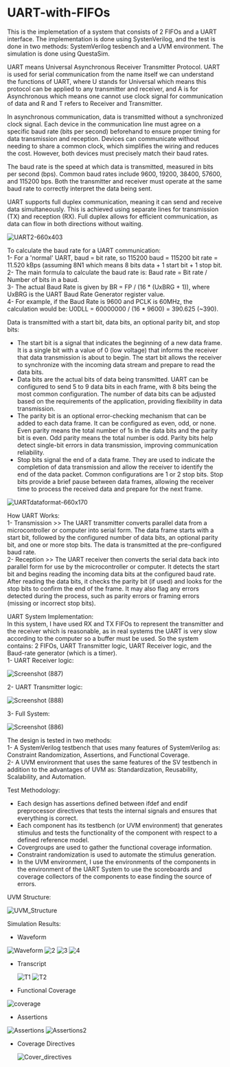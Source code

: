 # UART-with-FIFOs

This is the implemetation of a system that consists of 2 FIFOs and a UART interface. The implementation is done using SystenVerilog, and the test is done in two methods: SystemVerilog tesbench and a UVM environment. The simulation is done using QuestaSim.

UART means Universal Asynchronous Receiver Transmitter Protocol. UART is used for serial communication from the name itself we can understand the functions of UART, where U stands for Universal which means this protocol can be applied to any transmitter and receiver, and A is for Asynchronous which means one cannot use clock signal for communication of data and R and T refers to Receiver and Transmitter. 

In asynchronous communication, data is transmitted without a synchronized clock signal. Each device in the communication line must agree on a specific baud rate (bits per second) beforehand to ensure proper timing for data transmission and reception. Devices can communicate without needing to share a common clock, which simplifies the wiring and reduces the cost. However, both devices must precisely match their baud rates.

The baud rate is the speed at which data is transmitted, measured in bits per second (bps). Common baud rates include 9600, 19200, 38400, 57600, and 115200 bps. Both the transmitter and receiver must operate at the same baud rate to correctly interpret the data being sent.

UART supports full duplex communication, meaning it can send and receive data simultaneously. This is achieved using separate lines for transmission (TX) and reception (RX). Full duplex allows for efficient communication, as data can flow in both directions without waiting.

![UART2-660x403](https://github.com/EngAhmed21/UART-with-FIFOs/assets/90782588/af0449d9-670f-4df6-a112-92da997d5757)

To calculate the baud rate for a UART communication:                                                                                                                                                                                                                                                                                                                
1- For a 'normal' UART, baud = bit rate, so 115200 baud = 115200 bit rate = 11.520 kBps (assuming 8N1 which means 8 bits data + 1 start bit + 1 stop bit.                                                                                                                                                                                                                                                                 
2- The main formula to calculate the baud rate is: Baud rate = Bit rate / Number of bits in a baud.                                                                                                                                                                                                                                                     
3- The actual Baud Rate is given by BR = FP / (16 * (UxBRG + 1)), where UxBRG is the UART Baud Rate Generator register value.                                                                                                                                                                                                                                               
4- For example, if the Baud Rate is 9600 and PCLK is 60MHz, the calculation would be: U0DLL = 60000000 / (16 * 9600) = 390.625 (~390).

Data is transmitted with a start bit, data bits, an optional parity bit, and stop bits:                                                                                                                                                         
- The start bit is a signal that indicates the beginning of a new data frame. It is a single bit with a value of 0 (low voltage) that informs the receiver that data transmission is about to begin. The start bit allows the receiver to synchronize with the incoming data stream and prepare to read the data bits.
- Data bits are the actual bits of data being transmitted. UART can be configured to send 5 to 9 data bits in each frame, with 8 bits being the most common configuration. The number of data bits can be adjusted based on the requirements of the application, providing flexibility in data transmission.
- The parity bit is an optional error-checking mechanism that can be added to each data frame. It can be configured as even, odd, or none. Even parity means the total number of 1s in the data bits and the parity bit is even. Odd parity means the total number is odd. Parity bits help detect single-bit errors in data transmission, improving communication reliability.
- Stop bits signal the end of a data frame. They are used to indicate the completion of data transmission and allow the receiver to identify the end of the data packet. Common configurations are 1 or 2 stop bits. Stop bits provide a brief pause between data frames, allowing the receiver time to process the received data and prepare for the next frame.

![UARTdataformat-660x170](https://github.com/EngAhmed21/UART-with-FIFOs/assets/90782588/6e8312c1-761b-4f5b-8f5e-4479442b04b2)
           
How UART Works:                                                                                                                                                                                                                                                                                                                
1- Transmission >> The UART transmitter converts parallel data from a microcontroller or computer into serial form. The data frame starts with a start bit, followed by the configured number of data bits, an optional parity bit, and one or more stop bits. The data is transmitted at the pre-configured baud rate.                                                                                                                                                                                                                                                                                                                
2- Reception >> The UART receiver then converts the serial data back into parallel form for use by the microcontroller or computer. It detects the start bit and begins reading the incoming data bits at the configured baud rate. After reading the data bits, it checks the parity bit (if used) and looks for the stop bits to confirm the end of the frame.  It may also flag any errors detected during the process, such as parity errors or framing errors (missing or incorrect stop bits).

UART System Implementation:                                                                                                                                                                                                                                                             
In this system, I have used RX and TX FIFOs to represent the transmitter and the receiver which is reasonable, as in real systems the UART is very slow according to the computer so a buffer must be used. So the system contains: 2 FIFOs, UART Transmitter logic, UART Receiver logic, and the Baud-rate generator (which is a timer).                                                                                                                                                                                                                                                      
1- UART Receiver logic:

![Screenshot (887)](https://github.com/EngAhmed21/UART-with-FIFOs/assets/90782588/aef55e99-8988-47b2-a5e1-e213e4f6f6d2)

2- UART Transmitter logic:

![Screenshot (888)](https://github.com/EngAhmed21/UART-with-FIFOs/assets/90782588/9f0ced6b-a607-42cd-9793-945d1a53188e)

3- Full System:

![Screenshot (886)](https://github.com/EngAhmed21/UART-with-FIFOs/assets/90782588/3962ed48-e10f-4b83-ad44-c97c7fb0e3cc)

The design is tested in two methods:                                                                                                                                                                                                                                                       
1- A SystemVerilog testbench that uses many features of SystemVerilog as: Constraint Randomization, Assertions, and Functional Coverage.                                                                                                                                                                                                                                       
2- A UVM environment that uses the same features of the SV testbench in addition to the advantages of UVM as: Standardization, Reusability, Scalability, and Automation.  

Test Methodology:                                                                                                                                                                                                                                              
- Each design has assertions defined between ifdef and endif preprocessor directives that tests the internal signals and ensures that everything is correct.                                                                                                                                                       
- Each component has its testbench (or UVM environment) that generates stimulus and tests the functionality of the component with respect to a defined reference model.                                                                                                                                                         
- Covergroups are used to gather the functional coverage information.                                                                                                                                                                                          
- Constraint randomization is used to automate the stimulus generation.                                                                                                                                                                                          
- In the UVM environment, I use the environments of the components in the environment of the UART System to use the scoreboards and coverage collectors of the components to ease finding the source of errors.                                                                                                                                                                                          

UVM Structure:

![UVM_Structure](https://github.com/EngAhmed21/UART-with-FIFOs/assets/90782588/3c1b3642-aae6-45ff-b216-ca02bddbf01f)


Simulation Results:                                                                                                                                                                                                                                              
 - Waveform
   
  ![Waveform](https://github.com/EngAhmed21/UART-with-FIFOs/assets/90782588/951b029f-a765-42ad-98c8-32e7424fdcee)
  ![2](https://github.com/EngAhmed21/UART-with-FIFOs/assets/90782588/598759b2-c508-460a-86ae-39ea296cef18)
  ![3](https://github.com/EngAhmed21/UART-with-FIFOs/assets/90782588/f8ee8d50-6cbe-4767-862f-0857dc302a1c)
  ![4](https://github.com/EngAhmed21/UART-with-FIFOs/assets/90782588/f9f601d2-c15c-4e25-bb13-39429651cafd)

 - Transcript
   
   ![T1](https://github.com/EngAhmed21/UART-with-FIFOs/assets/90782588/1b274b80-56fd-40b3-aab6-c3073d4f5c14)
   ![T2](https://github.com/EngAhmed21/UART-with-FIFOs/assets/90782588/fafae0d6-55c7-4b00-946e-b18e941c2321)

 - Functional Coverage
   
![coverage](https://github.com/EngAhmed21/UART-with-FIFOs/assets/90782588/75e62b1b-ffe8-4156-9997-121ae11cf4c1)

 - Assertions

![Assertions](https://github.com/EngAhmed21/UART-with-FIFOs/assets/90782588/706b2d6c-c086-4c37-b8bb-2f232b043845)
![Assertions2](https://github.com/EngAhmed21/UART-with-FIFOs/assets/90782588/74a57ef2-edf2-475b-bfdf-de520f87c855)


 - Coverage Directives

   ![Cover_directives](https://github.com/EngAhmed21/UART-with-FIFOs/assets/90782588/020a6ee5-38d2-44db-9cf4-9cd2e00bcd12)
